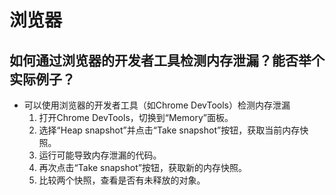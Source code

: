 # 浏览器

## 如何通过浏览器的开发者工具检测内存泄漏？能否举个实际例子？
- 可以使用浏览器的开发者工具（如Chrome DevTools）检测内存泄漏
    1. 打开Chrome DevTools，切换到“Memory”面板。
    2. 选择“Heap snapshot”并点击“Take snapshot”按钮，获取当前内存快照。
    3. 运行可能导致内存泄漏的代码。
    4. 再次点击“Take snapshot”按钮，获取新的内存快照。
    5. 比较两个快照，查看是否有未释放的对象。